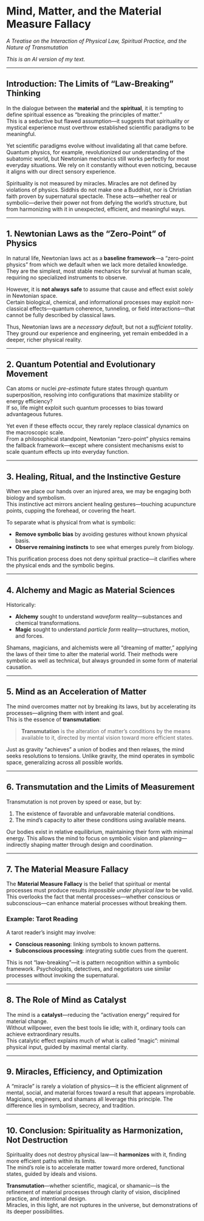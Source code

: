 # Mind, Matter, and the Material Measure Fallacy
*A Treatise on the Interaction of Physical Law, Spiritual Practice, and the Nature of Transmutation*

*This is an AI version of my text.*

---

## Introduction: The Limits of “Law-Breaking” Thinking
In the dialogue between the **material** and the **spiritual**, it is tempting to define spiritual essence as “breaking the principles of matter.”  
This is a seductive but flawed assumption—it suggests that spirituality or mystical experience must overthrow established scientific paradigms to be meaningful.

Yet scientific paradigms evolve without invalidating all that came before. Quantum physics, for example, revolutionized our understanding of the subatomic world, but Newtonian mechanics still works perfectly for most everyday situations. We rely on it constantly without even noticing, because it aligns with our direct sensory experience.

Spirituality is not measured by miracles. Miracles are not defined by violations of physics. Siddhis do not make one a Buddhist, nor is Christian faith proven by supernatural spectacle. These acts—whether real or symbolic—derive their power not from defying the world’s structure, but from harmonizing with it in unexpected, efficient, and meaningful ways.

---

## 1. Newtonian Laws as the “Zero-Point” of Physics
In natural life, Newtonian laws act as a **baseline framework**—a “zero-point physics” from which we default when we lack more detailed knowledge.  
They are the simplest, most stable mechanics for survival at human scale, requiring no specialized instruments to observe.

However, it is **not always safe** to assume that cause and effect exist *solely* in Newtonian space.  
Certain biological, chemical, and informational processes may exploit non-classical effects—quantum coherence, tunneling, or field interactions—that cannot be fully described by classical laws.  

Thus, Newtonian laws are a *necessary default*, but not a *sufficient totality*. They ground our experience and engineering, yet remain embedded in a deeper, richer physical reality.

---

## 2. Quantum Potential and Evolutionary Movement
Can atoms or nuclei *pre-estimate* future states through quantum superposition, resolving into configurations that maximize stability or energy efficiency?  
If so, life might exploit such quantum processes to bias toward advantageous futures.

Yet even if these effects occur, they rarely replace classical dynamics on the macroscopic scale.  
From a philosophical standpoint, Newtonian “zero-point” physics remains the fallback framework—except where consistent mechanisms exist to scale quantum effects up into everyday function.

---

## 3. Healing, Ritual, and the Instinctive Gesture
When we place our hands over an injured area, we may be engaging both biology and symbolism.  
This instinctive act mirrors ancient healing gestures—touching acupuncture points, cupping the forehead, or covering the heart.

To separate what is physical from what is symbolic:
- **Remove symbolic bias** by avoiding gestures without known physical basis.
- **Observe remaining instincts** to see what emerges purely from biology.

This purification process does not deny spiritual practice—it clarifies where the physical ends and the symbolic begins.

---

## 4. Alchemy and Magic as Material Sciences
Historically:
- **Alchemy** sought to understand *waveform* reality—substances and chemical transformations.
- **Magic** sought to understand *particle form* reality—structures, motion, and forces.

Shamans, magicians, and alchemists were all “dreaming of matter,” applying the laws of their time to alter the material world. Their methods were symbolic as well as technical, but always grounded in some form of material causation.

---

## 5. Mind as an Acceleration of Matter
The mind overcomes matter not by breaking its laws, but by accelerating its processes—aligning them with intent and goal.  
This is the essence of **transmutation**:

> **Transmutation** is the alteration of matter’s conditions by the means available to it, directed by mental vision toward more efficient states.

Just as gravity “achieves” a union of bodies and then relaxes, the mind seeks resolutions to tensions. Unlike gravity, the mind operates in symbolic space, generalizing across all possible worlds.

---

## 6. Transmutation and the Limits of Measurement
Transmutation is not proven by speed or ease, but by:
1. The existence of favorable and unfavorable material conditions.
2. The mind’s capacity to alter these conditions using available means.

Our bodies exist in relative equilibrium, maintaining their form with minimal energy. This allows the mind to focus on symbolic vision and planning—indirectly shaping matter through design and coordination.

---

## 7. The Material Measure Fallacy
The **Material Measure Fallacy** is the belief that spiritual or mental processes must produce results *impossible under physical law* to be valid.  
This overlooks the fact that mental processes—whether conscious or subconscious—can enhance material processes without breaking them.

### Example: Tarot Reading
A tarot reader’s insight may involve:
- **Conscious reasoning**: linking symbols to known patterns.
- **Subconscious processing**: integrating subtle cues from the querent.

This is not “law-breaking”—it is pattern recognition within a symbolic framework. Psychologists, detectives, and negotiators use similar processes without invoking the supernatural.

---

## 8. The Role of Mind as Catalyst
The mind is a **catalyst**—reducing the “activation energy” required for material change.  
Without willpower, even the best tools lie idle; with it, ordinary tools can achieve extraordinary results.  
This catalytic effect explains much of what is called “magic”: minimal physical input, guided by maximal mental clarity.

---

## 9. Miracles, Efficiency, and Optimization
A “miracle” is rarely a violation of physics—it is the efficient alignment of mental, social, and material forces toward a result that appears improbable.  
Magicians, engineers, and shamans all leverage this principle. The difference lies in symbolism, secrecy, and tradition.

---

## 10. Conclusion: Spirituality as Harmonization, Not Destruction
Spirituality does not destroy physical law—it **harmonizes** with it, finding more efficient paths within its limits.  
The mind’s role is to accelerate matter toward more ordered, functional states, guided by ideals and visions.

**Transmutation**—whether scientific, magical, or shamanic—is the refinement of material processes through clarity of vision, disciplined practice, and intentional design.  
Miracles, in this light, are not ruptures in the universe, but demonstrations of its deeper possibilities.

